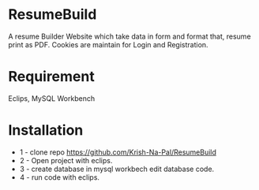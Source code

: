 # ResumeBuild
A resume Builder Website which take data in form and format that, resume print as PDF. Cookies are maintain for Login and Registration.
# Requirement
Eclips,
MySQL Workbench

# Installation
* 1 - clone repo https://github.com/Krish-Na-Pal/ResumeBuild
* 2 - Open project with eclips.
* 3 - create database in mysql workbech edit database code.
* 4 - run code with eclips.
